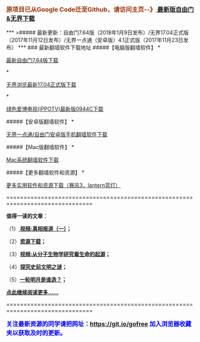 <h3><font color="#993300"> 原项目已从Google Code迁至Github，请访问主页--》<a href="https://github.com/sglfree/freesky/wiki/%E8%87%AA%E7%94%B1%E9%97%A8%E6%9C%80%E6%96%B0%E7%89%88%E4%B8%8B%E8%BD%BD-%E6%97%A0%E7%95%8C%E6%B5%8F%E8%A7%88%E6%9C%80%E6%96%B0%E6%AD%A3%E5%BC%8F%E7%89%88%E4%B8%8B%E8%BD%BD-%E7%BF%BB%E5%A2%99%E8%BD%AF%E4%BB%B6%E4%B8%8B%E8%BD%BD" target="_blank"> 最新版自由门&无界下载</a></font></h3>
***
>##### 最新更新：自由门7.64版（2018年1月9日发布）/无界17.04正式版（2017年11月12日发布）/无界一点通（安卓版）4.1正式版（2017年11月23日发布）
***
### 最新翻墙软件下载地址
#####【电脑版翻墙软件】
* <p><a href="https://d3bpb596z2msyb.cloudfront.net/free-dom-men-latest-release/" target="_blank">最新自由门7.64版下载</a></p>
* <p><a href="https://d3bpb596z2msyb.cloudfront.net/wu-jie-latest-release/" target="_blank">无界浏览最新17.04正式版下载</a></p>
* <p><a href="https://d3bpb596z2msyb.cloudfront.net/ippo-tv-latest-release/" target="_blank">绿色爱博电视(iPPOTV)最新版0944C下载</a></p>
#####【安卓版翻墙软件】
* <p><a href="https://d3bpb596z2msyb.cloudfront.net/mobile-twit-ter-face-book/" target="_blank">无界一点通/自由门安卓版手机翻墙软件下载</a></p>
#####【Mac版翻墙软件】
* <p><a href="https://d3bpb596z2msyb.cloudfront.net/freemen-on-mac/" target="_blank">Mac系统翻墙软件下载</a></p>
#####【更多翻墙软件和资源】
* <p><a href="https://d3bpb596z2msyb.cloudfront.net/res-download/" target="_blank">更多实用软件和资源下载（赛风3，lantern蓝灯）</a></p>
<p>===============================================================================</p>
<p><strong>值得一读的文章</strong>：</p>
<p>（1）<strong><a href="http://skiph.auraria.org/go/truth" target="_blank"> 视频:真相报道（一）</a>；</strong></p>
<p>（2）<strong><a href="http://skiph.auraria.org/res-download/" target="_blank">资源下载</a>；</strong></p>
<p>（3）<strong><a href="http://skiph.auraria.org/go/biology" target="_blank">视频:从分子生物学研究看生命的起源</a>；</strong></p>
<p>（4）<strong><a href="http://skiph.auraria.org/go/discovery" target="_blank">探究史前文明之谜</a>；</strong></p>
<p>（5）<strong><a href="http://skiph.auraria.org/go/moon" target="_blank">一轮明月是谁造？</a>；</strong></p>
<p><strong><a href="http://skiph.auraria.org/" target="_blank">点此继续阅读更多……</a></strong></p>
<p>===============================================================================</p>
<font color="blue" size="3"><strong>关注最新资源的同学请把网址：<font color="#993300"><a href="https://git.io/gofree" target="_blank">https://git.io/gofree</a> </font>加入浏览器收藏夹以获取及时的更新。</strong></font>

